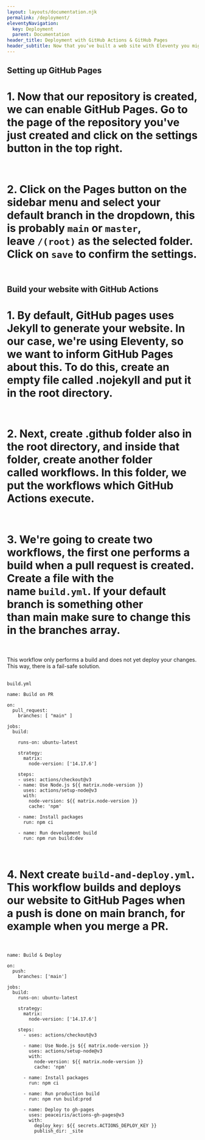 ```yaml
---
layout: layouts/documentation.njk
permalink: /deployment/
eleventyNavigation:
  key: Deployment
  parent: Documentation
header_title: Deployment with GitHub Actions & GitHub Pages
header_subtitle: Now that you’ve built a web site with Eleventy you might be ready to put it on the web for everyone to see! There are a bunch of different ways to do it!
---
```


Setting up GitHub Pages
---
# 1. Now that our repository is created, we can enable GitHub Pages. Go to the page of the repository you've just created and click on the settings button in the top right. </br></br>

# 2. Click on the Pages button on the sidebar menu and select your default branch in the dropdown, this is probably `main` or `master`, leave `/(root)` as the selected folder. Click on `save` to confirm the settings.</br></br>

Build your website with GitHub Actions
---
# 1. By default, GitHub pages uses Jekyll to generate your website. In our case, we're using Eleventy, so we want to inform GitHub Pages about this. To do this, create an empty file called .nojekyll and put it in the root directory. </br></br>

# 2. Next, create .github folder also in the root directory, and inside that folder, create another folder called workflows. In this folder, we put the workflows which GitHub Actions execute. </br></br>

# 3. We're going to create two workflows, the first one performs a build when a pull request is created. Create a file with the name `build.yml`. If your default branch is something other than main make sure to change this in the branches array.</br></br>

This workflow only performs a build and does not yet deploy your changes. This way, there is a fail-safe solution.</br></br>

```
build.yml

name: Build on PR

on:
  pull_request:
    branches: [ "main" ]

jobs:
  build:

    runs-on: ubuntu-latest

    strategy:
      matrix:
        node-version: ['14.17.6']

    steps:
    - uses: actions/checkout@v3
    - name: Use Node.js ${{ matrix.node-version }}
      uses: actions/setup-node@v3
      with:
        node-version: ${{ matrix.node-version }}
        cache: 'npm'

    - name: Install packages
      run: npm ci

    - name: Run development build
      run: npm run build:dev
```
</br>

# 4. Next create `build-and-deploy.yml`. This workflow builds and deploys our website to GitHub Pages when a push is done on main branch, for example when you merge a PR. </br></br>

```
name: Build & Deploy

on:
  push:
    branches: ['main']

jobs:
  build:
    runs-on: ubuntu-latest

    strategy:
      matrix:
        node-version: ['14.17.6']

    steps:
      - uses: actions/checkout@v3

      - name: Use Node.js ${{ matrix.node-version }}
        uses: actions/setup-node@v3
        with:
          node-version: ${{ matrix.node-version }}
          cache: 'npm'

      - name: Install packages
        run: npm ci

      - name: Run production build
        run: npm run build:prod

      - name: Deploy to gh-pages
        uses: peaceiris/actions-gh-pages@v3
        with:
          deploy_key: ${{ secrets.ACTIONS_DEPLOY_KEY }}
          publish_dir: _site

```
